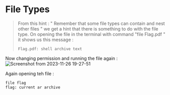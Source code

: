 # File Types
>From this hint : " Remember that some file types can contain and nest other files " we get a hint that there is something to do with the file type.
>On opening the file in the terminal with command "file Flag.pdf " it shows us this message :
>```
>Flag.pdf: shell archive text
>
Now changing permission and running the file again :
![Screenshot from 2023-11-26 19-27-51](https://github.com/prisha27/taskphase/assets/123857524/629e9b05-88af-4737-ac32-9937ac7e4f9d)

Again opening teh file :
```
file flag
flag: current ar archive
```


